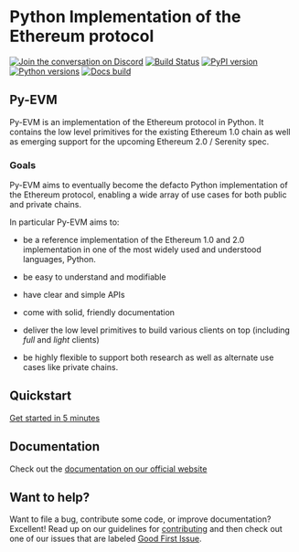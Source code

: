 # Python Implementation of the Ethereum protocol

[![Join the conversation on Discord](https://img.shields.io/discord/809793915578089484?color=blue&label=chat&logo=discord&logoColor=white)](https://discord.gg/GHryRvPB84)
[![Build Status](https://circleci.com/gh/ethereum/py-evm.svg?style=shield)](https://circleci.com/gh/ethereum/py-evm)
[![PyPI version](https://badge.fury.io/py/py-evm.svg)](https://badge.fury.io/py/py-evm)
[![Python versions](https://img.shields.io/pypi/pyversions/py-evm.svg)](https://pypi.python.org/pypi/py-evm)
[![Docs build](https://readthedocs.org/projects/py-evm/badge/?version=latest)](http://py-evm.readthedocs.io/en/latest/?badge=latest)


## Py-EVM

Py-EVM is an implementation of the Ethereum protocol in Python. It contains the low level
primitives for the existing Ethereum 1.0 chain as well as emerging support for the upcoming
Ethereum 2.0 / Serenity spec.

### Goals

Py-EVM aims to eventually become the defacto Python implementation of the Ethereum protocol,
enabling a wide array of use cases for both public and private chains. 

In particular Py-EVM aims to:

- be a reference implementation of the Ethereum 1.0 and 2.0 implementation in one of the most widely used and understood languages, Python.

- be easy to understand and modifiable

- have clear and simple APIs

- come with solid, friendly documentation

- deliver the low level primitives to build various clients on top (including *full* and *light* clients)

- be highly flexible to support both research as well as alternate use cases like private chains.


## Quickstart

[Get started in 5 minutes](https://py-evm.readthedocs.io/en/latest/guides/quickstart.html)

## Documentation

Check out the [documentation on our official website](https://py-evm.readthedocs.io/en/latest/)

## Want to help?

Want to file a bug, contribute some code, or improve documentation? Excellent! Read up on our
guidelines for [contributing](https://py-evm.readthedocs.io/en/latest/contributing.html) and then check out one of our issues that are labeled [Good First Issue](https://github.com/ethereum/py-evm/issues?q=is%3Aissue+is%3Aopen+label%3A%22Good+First+Issue%22).

